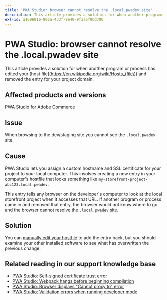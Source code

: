 ```yaml
---
title: 'PWA Studio: browser cannot resolve the .local.pwadev site'
description: This article provides a solution for when another program or process has edited your [host file](https://en.wikipedia.org/wiki/Hosts_(file\)) and removed the entry for your project domain.
exl-id: a1606016-906a-433f-9e40-9faa5f9bd790
---
```

# PWA Studio: browser cannot resolve the .local.pwadev site

This article provides a solution for when another program or process has edited your [host file](https://en.wikipedia.org/wiki/Hosts_(file\)) and removed the entry for your project domain.

## Affected products and versions

PWA Studio for Adobe Commerce

## Issue

When browsing to the dev/staging site you cannot see the `.local.pwadev` site.

## Cause

PWA Studio lets you assign a custom hostname and SSL certificate for your project to your local computer. This involves creating a new entry in your computer's hostfile that looks something like `my-storefront-project-abc123.local.pwadev`.

This entry tells any browser on the developer's computer to look at the local storefront project when it accesses that URL. If another program or process came in and removed that entry, the browser would not know where to go and the browser cannot resolve the `.local.pwadev` site.

## Solution

You can [manually edit your hostfile](https://support.rackspace.com/how-to/modify-your-hosts-file/) to add the entry back, but you should examine your other installed software to see what has overwritten the previous change.

## Related reading in our support knowledge base

* [PWA Studio: Self-signed certificate trust error](https://support.magento.com/hc/en-us/articles/360038973172)
* [PWA Studio: Webpack hangs before beginning compilation](/help/troubleshooting/miscellaneous/pwa-studio-webpack-hangs-before-beginning-compilation.md)
* [PWA Studio: Browser displays "Cannot proxy to" error](/help/troubleshooting/miscellaneous/pwa-studio-browser-displays-cannot-proxy-to-error.md)
* [PWA Studio: Validation errors when running developer mode](/help/troubleshooting/miscellaneous/pwa-studio-validation-errors-when-running-developer-mode.md)
